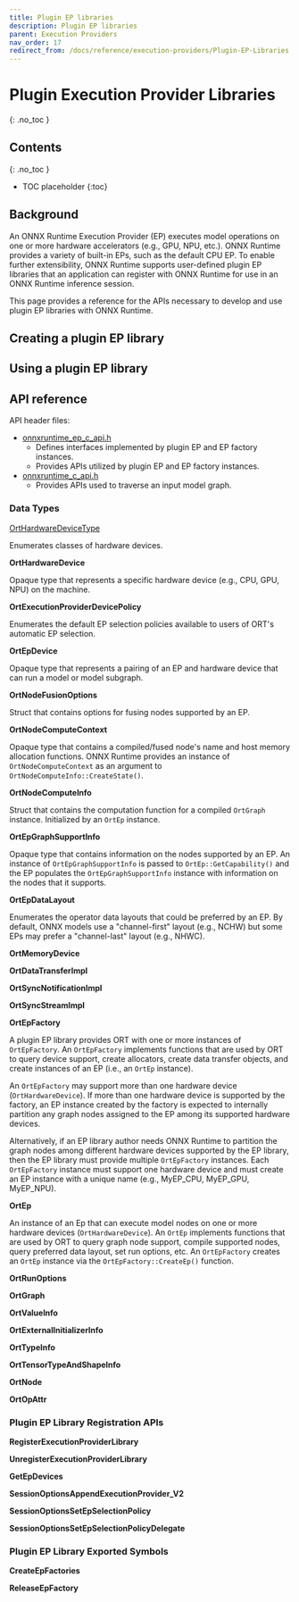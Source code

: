 ```yaml
---
title: Plugin EP libraries
description: Plugin EP libraries
parent: Execution Providers
nav_order: 17
redirect_from: /docs/reference/execution-providers/Plugin-EP-Libraries
---
```


# Plugin Execution Provider Libraries
{: .no_toc }

## Contents
{: .no_toc }

* TOC placeholder
{:toc}

## Background
An ONNX Runtime Execution Provider (EP) executes model operations on one or more hardware accelerators (e.g., GPU, NPU, etc.). ONNX Runtime provides a variety of built-in EPs, such as the default CPU EP. To enable further extensibility, ONNX Runtime supports user-defined plugin EP libraries that an application can register with ONNX Runtime for use in an ONNX Runtime inference session.<br/>

This page provides a reference for the APIs necessary to develop and use plugin EP libraries with ONNX Runtime.

## Creating a plugin EP library

## Using a plugin EP library

## API reference
API header files:
 - [onnxruntime_ep_c_api.h](https://github.com/microsoft/onnxruntime/blob/main/include/onnxruntime/core/session/onnxruntime_ep_c_api.h)
   - Defines interfaces implemented by plugin EP and EP factory instances.
   - Provides APIs utilized by plugin EP and EP factory instances.
 - [onnxruntime_c_api.h](https://github.com/microsoft/onnxruntime/blob/main/include/onnxruntime/core/session/onnxruntime_c_api.h)
   - Provides APIs used to traverse an input model graph.

### Data Types
[OrtHardwareDeviceType](#ort-hardware-device-type)

Enumerates classes of hardware devices.

**OrtHardwareDevice**

Opaque type that represents a specific hardware device (e.g., CPU, GPU, NPU) on the machine.

**OrtExecutionProviderDevicePolicy**

Enumerates the default EP selection policies available to users of ORT's automatic EP selection.

**OrtEpDevice**

Opaque type that represents a pairing of an EP and hardware device that can run a model or model subgraph.

**OrtNodeFusionOptions**

Struct that contains options for fusing nodes supported by an EP.

**OrtNodeComputeContext**

Opaque type that contains a compiled/fused node's name and host memory allocation functions. ONNX Runtime provides an instance of `OrtNodeComputeContext` as an argument to `OrtNodeComputeInfo::CreateState()`.

**OrtNodeComputeInfo**

Struct that contains the computation function for a compiled `OrtGraph` instance. Initialized by an `OrtEp` instance.

**OrtEpGraphSupportInfo**

Opaque type that contains information on the nodes supported by an EP. An instance of `OrtEpGraphSupportInfo` is passed to `OrtEp::GetCapability()` and the EP populates the `OrtEpGraphSupportInfo` instance with information on the nodes that it supports.

**OrtEpDataLayout**

Enumerates the operator data layouts that could be preferred by an EP. By default, ONNX models use a "channel-first" layout (e.g., NCHW) but some EPs may prefer a "channel-last" layout (e.g., NHWC).

**OrtMemoryDevice**

**OrtDataTransferImpl**

**OrtSyncNotificationImpl**

**OrtSyncStreamImpl**

**OrtEpFactory**

A plugin EP library provides ORT with one or more instances of `OrtEpFactory`. An `OrtEpFactory` implements functions that are used by ORT to query device support, create allocators, create data transfer objects, and create instances of an EP (i.e., an `OrtEp` instance).<br/>

An `OrtEpFactory` may support more than one hardware device (`OrtHardwareDevice`). If more than one hardware device is supported by the factory, an EP instance created by the factory is expected to internally partition any graph nodes assigned to the EP among its supported hardware devices.<br/>

Alternatively, if an EP library author needs ONNX Runtime to partition the graph nodes among different hardware devices supported by the EP library, then the EP library must provide multiple `OrtEpFactory` instances. Each `OrtEpFactory` instance must support one hardware device and must create an EP instance with a unique name (e.g., MyEP_CPU, MyEP_GPU, MyEP_NPU).

**OrtEp**

An instance of an Ep that can execute model nodes on one or more hardware devices (`OrtHardwareDevice`). An `OrtEp` implements functions that are used by ORT to query graph node support, compile supported nodes, query preferred data layout, set run options, etc. An `OrtEpFactory` creates an `OrtEp` instance via the `OrtEpFactory::CreateEp()` function.

**OrtRunOptions**

**OrtGraph**

**OrtValueInfo**

**OrtExternalInitializerInfo**

**OrtTypeInfo**

**OrtTensorTypeAndShapeInfo**

**OrtNode**

**OrtOpAttr**

### Plugin EP Library Registration APIs
**RegisterExecutionProviderLibrary**

**UnregisterExecutionProviderLibrary**

**GetEpDevices**

**SessionOptionsAppendExecutionProvider_V2**

**SessionOptionsSetEpSelectionPolicy**

**SessionOptionsSetEpSelectionPolicyDelegate**


### Plugin EP Library Exported Symbols
**CreateEpFactories**

**ReleaseEpFactory**


